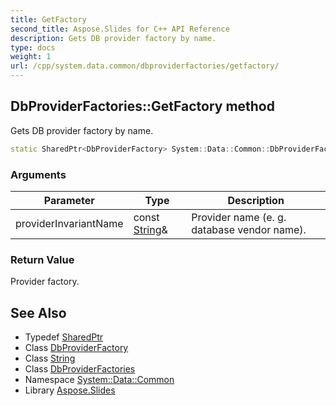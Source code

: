 ```yaml
---
title: GetFactory
second_title: Aspose.Slides for C++ API Reference
description: Gets DB provider factory by name.
type: docs
weight: 1
url: /cpp/system.data.common/dbproviderfactories/getfactory/
---
```

## DbProviderFactories::GetFactory method


Gets DB provider factory by name.

```cpp
static SharedPtr<DbProviderFactory> System::Data::Common::DbProviderFactories::GetFactory(const String &providerInvariantName)
```


### Arguments

| Parameter | Type | Description |
| --- | --- | --- |
| providerInvariantName | const [String](../../../system/string/)\& | Provider name (e. g. database vendor name). |

### Return Value

Provider factory.

## See Also

* Typedef [SharedPtr](../../../system/sharedptr/)
* Class [DbProviderFactory](../../dbproviderfactory/)
* Class [String](../../../system/string/)
* Class [DbProviderFactories](../)
* Namespace [System::Data::Common](../../)
* Library [Aspose.Slides](../../../)
